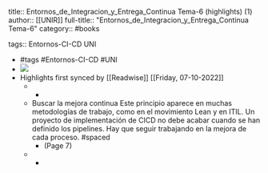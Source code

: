 title:: Entornos_de_Integracion_y_Entrega_Continua Tema-6 (highlights) (1)
author:: [[UNIR]]
full-title:: "Entornos_de_Integracion_y_Entrega_Continua Tema-6"
category:: #books

tags:: Entornos-CI-CD UNI

- #tags #Entornos-CI-CD #UNI
- ![](https://readwise-assets.s3.amazonaws.com/media/uploaded_book_covers/profile_22942/400d3dd2-ad46-47b9-88d8-877e311e0299.jpg)
- Highlights first synced by [[Readwise]] [[Friday, 07-10-2022]]
	- -
	- Buscar la mejora continua Este principio aparece en muchas metodologías de trabajo, como en el movimiento Lean y en ITIL. Un proyecto de implementación de CICD no debe acabar cuando se han definido los pipelines. Hay que seguir trabajando en la mejora de cada proceso. #spaced
		- (Page 7)
	- -